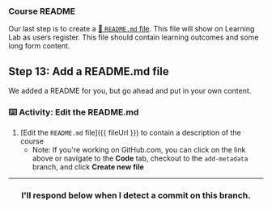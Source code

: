 ### Course README
Our last step is to create a [:book: `README.md` file](https://github.github.com/learning-lab-equipment/#/2-3-course-repo?id=the-course-repository). This file will show on Learning Lab as users register. This file should contain learning outcomes and some long form content.

## Step 13: Add a README.md file

We added a README for you, but go ahead and put in your own content.

### :keyboard: Activity: Edit the README.md

1. [Edit the `README.md` file]({{ fileUrl }}) to contain a description of the course
   - Note: If you're working on GitHub.com, you can click on the link above or navigate to the **Code** tab, checkout to the `add-metadata` branch, and click **Create new file**
  
<hr>
<h3 align="center">I'll respond below when I detect a commit on this branch.</h3>
